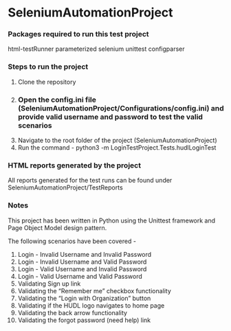 # SeleniumAutomationProject


### Packages required to run this test project ###

html-testRunner
parameterized
selenium
unittest
configparser


### Steps to run the project ###

1. Clone the repository
2. ### Open the config.ini file (SeleniumAutomationProject/Configurations/config.ini) and provide valid username and password to test the valid scenarios ###
3. Navigate to the root folder of the project (SeleniumAutomationProject)
4. Run the command - python3 -m LoginTestProject.Tests.hudlLoginTest


### HTML reports generated by the project ###

All reports generated for the test runs can be found under SeleniumAutomationProject/TestReports


### Notes ###

This project has been written in Python using the Unittest framework and Page Object Model design pattern. 

The following scenarios have been covered - 

1. Login - Invalid Username and Invalid Password
2. Login - Invalid Username and Valid Password
3. Login - Valid Username and Invalid Password
4. Login - Valid Username and Valid Password
5. Validating Sign up link
6. Validating the “Remember me” checkbox functionality
7. Validating the “Login with Organization” button
8. Validating if the HUDL logo navigates to home page
9. Validating the back arrow functionality
10. Validating the forgot password (need help) link
